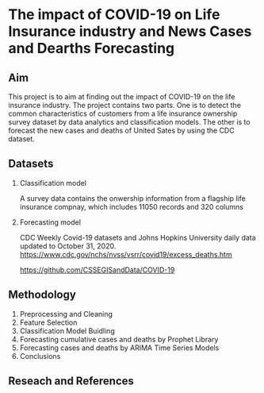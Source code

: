 # The impact of COVID-19 on Life Insurance industry and News Cases and Dearths Forecasting 
## Aim

This project is to aim at finding out the impact of COVID-19 on the life insurance industry.
The project contains two parts. One is to detect the common characteristics of customers from a life insurance ownership survey dataset by data analytics and classification models. The other is to forecast the new cases and deaths of United Sates by using the CDC dataset. 

## Datasets
 1. Classification model
    
    A survey data contains the onwership information from a flagship life insurance compnay, which includes 11050 records and 320 columns
    
    
 2. Forecasting model 
 
    CDC Weekly Covid-19 datasets and Johns Hopkins University daily data updated to October 31, 2020. 
    https://www.cdc.gov/nchs/nvss/vsrr/covid19/excess_deaths.htm
    
    https://github.com/CSSEGISandData/COVID-19
    
## Methodology 
 1. Preprocessing and Cleaning
 2. Feature Selection
 3. Classification Model Buidling
 4. Forecasting cumulative cases and deaths by Prophet Library
 5. Forecasting cases and deaths by ARIMA Time Series Models
 6. Conclusions


## Reseach and References
